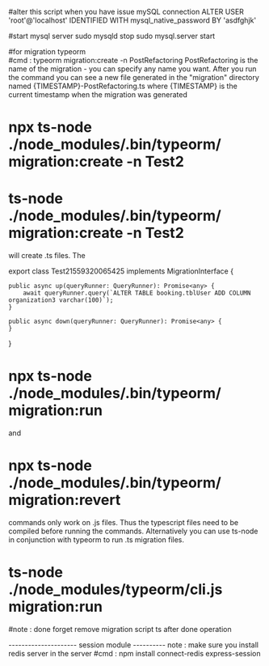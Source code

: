 
#alter this script when you have issue mySQL connection
ALTER USER 'root'@'localhost' IDENTIFIED WITH mysql_native_password BY 'asdfghjk'

#start mysql server
sudo mysqld stop
sudo mysql.server start

#for migration typeorm   
#cmd :  typeorm migration:create -n PostRefactoring
 PostRefactoring is the name of the migration - you can specify any name you want. After you run the command you can see a new file generated in the "migration" directory named {TIMESTAMP}-PostRefactoring.ts where {TIMESTAMP} is the current timestamp when the migration was generated


# npx ts-node ./node_modules/.bin/typeorm/ migration:create -n Test2
# ts-node ./node_modules/.bin/typeorm/ migration:create -n Test2
 will create .ts files. The 

export class Test21559320065425 implements MigrationInterface {

    public async up(queryRunner: QueryRunner): Promise<any> {
        await queryRunner.query(`ALTER TABLE booking.tblUser ADD COLUMN organization3 varchar(100)`);
    }

    public async down(queryRunner: QueryRunner): Promise<any> {
    }

}



 #  npx ts-node ./node_modules/.bin/typeorm/ migration:run
and 
 #  npx ts-node ./node_modules/.bin/typeorm/ migration:revert 
 commands only work on .js files. Thus the typescript files need to be compiled before running the commands. Alternatively you can use ts-node in conjunction with typeorm to run .ts migration files.
# ts-node ./node_modules/typeorm/cli.js migration:run

#note : done forget remove migration script ts after done operation


--------------------- session module ----------
note : make sure you install redis server in the server
#cmd : npm install connect-redis express-session